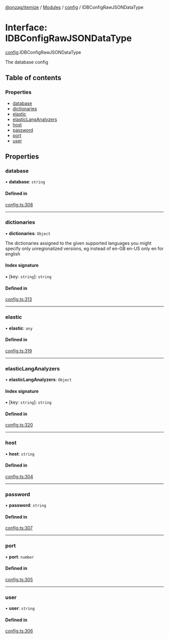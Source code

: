 [@onzag/itemize](../README.md) / [Modules](../modules.md) / [config](../modules/config.md) / IDBConfigRawJSONDataType

# Interface: IDBConfigRawJSONDataType

[config](../modules/config.md).IDBConfigRawJSONDataType

The database config

## Table of contents

### Properties

- [database](config.IDBConfigRawJSONDataType.md#database)
- [dictionaries](config.IDBConfigRawJSONDataType.md#dictionaries)
- [elastic](config.IDBConfigRawJSONDataType.md#elastic)
- [elasticLangAnalyzers](config.IDBConfigRawJSONDataType.md#elasticlanganalyzers)
- [host](config.IDBConfigRawJSONDataType.md#host)
- [password](config.IDBConfigRawJSONDataType.md#password)
- [port](config.IDBConfigRawJSONDataType.md#port)
- [user](config.IDBConfigRawJSONDataType.md#user)

## Properties

### database

• **database**: `string`

#### Defined in

[config.ts:308](https://github.com/onzag/itemize/blob/59702dd5/config.ts#L308)

___

### dictionaries

• **dictionaries**: `Object`

The dictionaries assigned to the given supported languages
you might specify only unregionalized versions, eg instead of en-GB en-US only en for english

#### Index signature

▪ [key: `string`]: `string`

#### Defined in

[config.ts:313](https://github.com/onzag/itemize/blob/59702dd5/config.ts#L313)

___

### elastic

• **elastic**: `any`

#### Defined in

[config.ts:319](https://github.com/onzag/itemize/blob/59702dd5/config.ts#L319)

___

### elasticLangAnalyzers

• **elasticLangAnalyzers**: `Object`

#### Index signature

▪ [key: `string`]: `string`

#### Defined in

[config.ts:320](https://github.com/onzag/itemize/blob/59702dd5/config.ts#L320)

___

### host

• **host**: `string`

#### Defined in

[config.ts:304](https://github.com/onzag/itemize/blob/59702dd5/config.ts#L304)

___

### password

• **password**: `string`

#### Defined in

[config.ts:307](https://github.com/onzag/itemize/blob/59702dd5/config.ts#L307)

___

### port

• **port**: `number`

#### Defined in

[config.ts:305](https://github.com/onzag/itemize/blob/59702dd5/config.ts#L305)

___

### user

• **user**: `string`

#### Defined in

[config.ts:306](https://github.com/onzag/itemize/blob/59702dd5/config.ts#L306)
